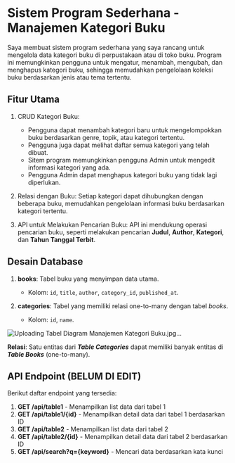 # Sistem Program Sederhana - Manajemen Kategori Buku

Saya membuat sistem program sederhana yang saya rancang untuk mengelola data kategori buku di perpustakaan atau di toko buku. Program ini memungkinkan pengguna untuk mengatur, menambah, mengubah, dan menghapus kategori buku, sehingga memudahkan pengelolaan koleksi buku berdasarkan jenis atau tema tertentu.

## Fitur Utama 
1. CRUD Kategori Buku:
   - Pengguna dapat menambah kategori baru untuk mengelompokkan buku berdasarkan genre, topik, atau kategori tertentu.
   - Pengguna juga dapat melihat daftar semua kategori yang telah dibuat.
   - Sitem program memungkinkan pengguna Admin untuk mengedit informasi kategori yang ada.
   - Pengguna Admin dapat menghapus kategori buku yang tidak lagi diperlukan.

2. Relasi dengan Buku:
   Setiap kategori dapat dihubungkan dengan beberapa buku, memudahkan pengelolaan informasi buku berdasarkan kategori tertentu.

3. API untuk Melakukan Pencarian Buku:
   API ini mendukung operasi pencarian buku, seperti melakukan pencarian **Judul**, **Author**, **Kategori**, dan **Tahun Tanggal Terbit**.

## Desain Database

1. **books**: Tabel buku yang menyimpan data utama.
   - Kolom: `id`, `title`, `author`, `category_id`, `published_at`.

2. **categories**: Tabel yang memiliki relasi one-to-many dengan tabel _books_.
   - Kolom: `id`, `name`.
  
![Uploading Tabel Diagram Manajemen Kategori Buku.jpg…]()

**Relasi**: Satu entitas dari **_Table Categories_** dapat memiliki banyak entitas di **_Table Books_** (one-to-many).

## API Endpoint (BELUM DI EDIT)
Berikut daftar endpoint yang tersedia:

1. **GET /api/table1** - Menampilkan list data dari tabel 1
2. **GET /api/table1/{id}** - Menampilkan detail data dari tabel 1 berdasarkan ID
3. **GET /api/table2** - Menampilkan list data dari tabel 2
4. **GET /api/table2/{id}** - Menampilkan detail data dari tabel 2 berdasarkan ID
5. **GET /api/search?q={keyword}** - Mencari data berdasarkan kata kunci

